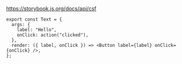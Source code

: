 https://storybook.js.org/docs/api/csf

```tsx
export const Text = {
  args: {
    label: "Hello",
    onClick: action("clicked"),
  },
  render: ({ label, onClick }) => <Button label={label} onClick={onClick} />,
};
```
